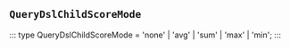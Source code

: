 ## `QueryDslChildScoreMode`
:::
type QueryDslChildScoreMode = 'none' | 'avg' | 'sum' | 'max' | 'min';
:::
